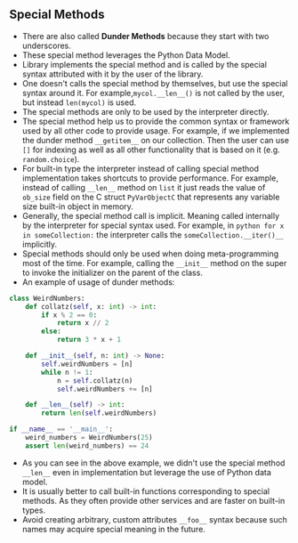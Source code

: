 ## Special Methods
- There are also called **Dunder Methods** because they start with two underscores.
- These special method leverages the Python Data Model.
- Library implements the special method and is called by the special syntax attributed with it by the user of the library.
- One doesn't calls the special method by themselves, but use the special syntax around it. For example,`mycol.__len__()` is not called by the user, but instead `len(mycol)` is used.
- The special methods are only to be used by the interpreter directly.
- The special method help us to provide the common syntax or framework used by all other code to provide usage. For example, if we implemented the dunder method `__getitem__` on our collection. Then the user can use `[]` for indexing as well as all other functionality that is based on it (e.g. `random.choice`). 
- For built-in type the interpreter instead of calling special method implementation takes shortcuts to provide performance. For example, instead of calling `__len__` method on `list` it just reads the value of `ob_size` field on the C struct `PyVarObjectC` that represents any variable size built-in object in memory.
- Generally, the special method call is implicit. Meaning called internally by the interpreter for special syntax used. For example, in ```python for x in someCollection:``` the interpreter calls the `someCollection.__iter()__` implicitly.
- Special methods should only be used when doing meta-programming most of the time. For example, calling the `__init__` method on the super to invoke the initializer on the parent of the class.
- An example of usage of dunder methods:
```python
class WeirdNumbers:
	def collatz(self, x: int) -> int:
		if x % 2 == 0:
			return x // 2
		else:
			return 3 * x + 1

	def __init__(self, n: int) -> None:
		self.weirdNumbers = [n]
		while n != 1:
			n = self.collatz(n)
			self.weirdNumbers += [n]

	def __len__(self) -> int:
		return len(self.weirdNumbers)

if __name__ == '__main__':
	weird_numbers = WeirdNumbers(25)
	assert len(weird_numbers) == 24
```
- As you can see in the above example, we didn't use the special method `__len__` even in implementation but leverage the use of Python data model.
- It is usually better to call built-in functions corresponding to special methods. As they often provide other services and are faster on built-in types.
- Avoid creating arbitrary, custom attributes `__foo__` syntax because such names may acquire special meaning in the future.